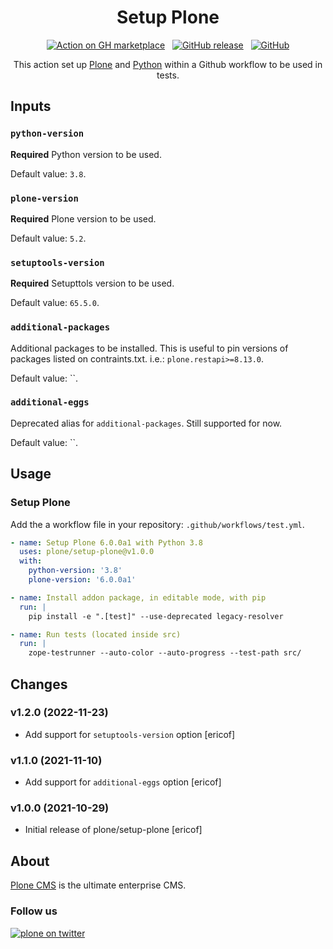 <div align="center">

# Setup Plone

[![Action on GH marketplace][marketplace badge]][marketplace] &nbsp;
[![GitHub release][release badge]][latest release] &nbsp;
[![GitHub][LICENSE badge]][LICENSE]

This action set up [Plone](https://plone.org "Plone CMS") and [Python](https://python.org "Python") within a Github workflow to be used in tests.

</div>

## Inputs

### `python-version`

**Required** Python version to be used.

Default value: `3.8`.

### `plone-version`

**Required** Plone version to be used.

Default value: `5.2`.

### `setuptools-version`

**Required** Setupttols version to be used.

Default value: `65.5.0`.

### `additional-packages`

Additional packages to be installed. This is useful to pin versions of packages listed on contraints.txt. i.e.: `plone.restapi>=8.13.0`.

Default value: ``.

### `additional-eggs`

Deprecated alias for `additional-packages`.  Still supported for now.

Default value: ``.

## Usage

### Setup Plone

Add the a workflow file in your repository: `.github/workflows/test.yml`.

```yml
- name: Setup Plone 6.0.0a1 with Python 3.8
  uses: plone/setup-plone@v1.0.0
  with:
    python-version: '3.8'
    plone-version: '6.0.0a1'

- name: Install addon package, in editable mode, with pip
  run: |
    pip install -e ".[test]" --use-deprecated legacy-resolver

- name: Run tests (located inside src)
  run: |
    zope-testrunner --auto-color --auto-progress --test-path src/
```

## Changes

### v1.2.0 (2022-11-23)

* Add support for `setuptools-version` option [ericof]

### v1.1.0 (2021-11-10)

* Add support for `additional-eggs` option [ericof]

### v1.0.0 (2021-10-29)

* Initial release of plone/setup-plone [ericof]


## About

[Plone CMS](https://plone.org/ "Plone") is the ultimate enterprise CMS.

### Follow us

[![plone on twitter][twitter badge]][twitter]

[twitter badge]: https://img.shields.io/twitter/follow/plone.svg?style=social
[twitter]: https://twitter.com/intent/follow?screen_name=plone
[marketplace badge]: https://img.shields.io/badge/GitHub-Marketplace-lightblue.svg
[marketplace]: https://github.com/marketplace/actions/setup-plone-python
[LICENSE badge]: https://img.shields.io/github/license/plone/setup-plone.svg
[LICENSE]: https://github.com/plone/setup-plone/blob/master/LICENSE
[release badge]: https://img.shields.io/github/release/plone/setup-plone.svg
[latest release]: https://github.com/plone/setup-plone/releases/latest
[star badge]: https://img.shields.io/github/stars/plone/setup-plone.svg?style=social
[star]: https://github.com/plone/setup-plone
[gh profile]: https://github.com/plone

